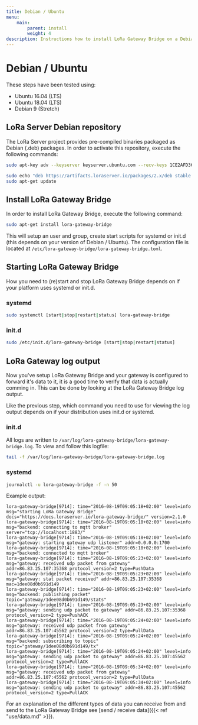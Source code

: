 ```yaml
---
title: Debian / Ubuntu
menu:
    main:
        parent: install
        weight: 4
description: Instructions how to install LoRa Gateway Bridge on a Debian or Ubuntu based Linux installation.
---
```


# Debian / Ubuntu

These steps have been tested using:

* Ubuntu 16.04 (LTS)
* Ubuntu 18.04 (LTS)
* Debian 9 (Stretch)

## LoRa Server Debian repository

The LoRa Server project provides pre-compiled binaries packaged as Debian (.deb)
packages. In order to activate this repository, execute the following
commands:

```bash
sudo apt-key adv --keyserver keyserver.ubuntu.com --recv-keys 1CE2AFD36DBCCA00

sudo echo "deb https://artifacts.loraserver.io/packages/2.x/deb stable main" | sudo tee /etc/apt/sources.list.d/loraserver.list
sudo apt-get update
```

## Install LoRa Gateway Bridge

In order to install LoRa Gateway Bridge, execute the following command:

```bash
sudo apt-get install lora-gateway-bridge
```

This will setup an user and group, create start scripts for systemd or init.d
(this depends on your version of Debian / Ubuntu). The configuration file is
located at `/etc/lora-gateway-bridge/lora-gateway-bridge.toml`.

## Starting LoRa Gateway Bridge

How you need to (re)start and stop LoRa Gateway Bridge depends on if your
platform uses systemd or init.d.

### systemd

```bash
sudo systemctl [start|stop|restart|status] lora-gateway-bridge
```

### init.d

```bash
sudo /etc/init.d/lora-gateway-bridge [start|stop|restart|status]
```

## LoRa Gateway log output

Now you've setup LoRa Gateway Bridge and your gateway is configured to forward
it's data to it, it is a good time to verify that data is actually comming in.
This can be done by looking at the LoRa Gateway Bridge log output.

Like the previous step, which command you need to use for viewing the
log output depends on if your distribution uses init.d or systemd.

### init.d

All logs are written to `/var/log/lora-gateway-bridge/lora-gateway-bridge.log`.
To view and follow this logfile:

```bash
tail -f /var/log/lora-gateway-bridge/lora-gateway-bridge.log
```

### systemd

```bash
journalctl -u lora-gateway-bridge -f -n 50
```

Example output:

```
lora-gateway-bridge[9714]: time="2016-08-19T09:05:18+02:00" level=info msg="starting LoRa Gateway Bridge" docs="https://docs.loraserver.io/lora-gateway-bridge/" version=2.1.0
lora-gateway-bridge[9714]: time="2016-08-19T09:05:18+02:00" level=info msg="backend: connecting to mqtt broker" server="tcp://localhost:1883/"
lora-gateway-bridge[9714]: time="2016-08-19T09:05:18+02:00" level=info msg="gateway: starting gateway udp listener" addr=0.0.0.0:1700
lora-gateway-bridge[9714]: time="2016-08-19T09:05:18+02:00" level=info msg="backend: connected to mqtt broker"
lora-gateway-bridge[9714]: time="2016-08-19T09:05:23+02:00" level=info msg="gateway: received udp packet from gateway" addr=86.83.25.107:35368 protocol_version=2 type=PushData
lora-gateway-bridge[9714]: time="2016-08-19T09:05:23+02:00" level=info msg="gateway: stat packet received" addr=86.83.25.107:35368 mac=1dee08d0b691d149
lora-gateway-bridge[9714]: time="2016-08-19T09:05:23+02:00" level=info msg="backend: publishing packet" topic="gateway/1dee08d0b691d149/stats"
lora-gateway-bridge[9714]: time="2016-08-19T09:05:23+02:00" level=info msg="gateway: sending udp packet to gateway" addr=86.83.25.107:35368 protocol_version=2 type=PushACK
lora-gateway-bridge[9714]: time="2016-08-19T09:05:24+02:00" level=info msg="gateway: received udp packet from gateway" addr=86.83.25.107:45562 protocol_version=2 type=PullData
lora-gateway-bridge[9714]: time="2016-08-19T09:05:24+02:00" level=info msg="backend: subscribing to topic" topic="gateway/1dee08d0b691d149/tx"
lora-gateway-bridge[9714]: time="2016-08-19T09:05:24+02:00" level=info msg="gateway: sending udp packet to gateway" addr=86.83.25.107:45562 protocol_version=2 type=PullACK
lora-gateway-bridge[9714]: time="2016-08-19T09:05:34+02:00" level=info msg="gateway: received udp packet from gateway" addr=86.83.25.107:45562 protocol_version=2 type=PullData
lora-gateway-bridge[9714]: time="2016-08-19T09:05:34+02:00" level=info msg="gateway: sending udp packet to gateway" addr=86.83.25.107:45562 protocol_version=2 type=PullACK
```

For an explanation of the different types of data you can receive from and
send to the LoRa Gateway Bridge see [send / receive data]({{< ref "use/data.md" >}}).

